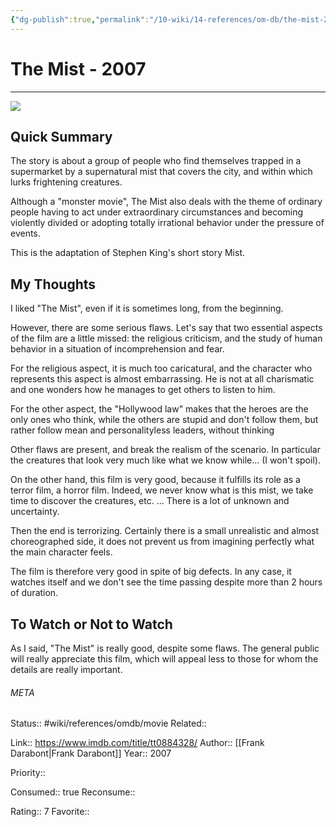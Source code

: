 ```yaml
---
{"dg-publish":true,"permalink":"/10-wiki/14-references/om-db/the-mist-2007/","title":"The Mist","tags":["mediaDB/tv/movie"]}
---
```



# The Mist - 2007
---
![](https://m.media-amazon.com/images/M/MV5BMTU2NjQyNDY1Ml5BMl5BanBnXkFtZTcwMTk1MDU1MQ@@._V1_SX300.jpg)


## Quick Summary
The story is about a group of people who find themselves trapped in a supermarket by a supernatural mist that covers the city, and within which lurks frightening creatures.

Although a "monster movie", The Mist also deals with the theme of ordinary people having to act under extraordinary circumstances and becoming violently divided or adopting totally irrational behavior under the pressure of events.

This is the adaptation of Stephen King's short story Mist.

## My Thoughts
I liked "The Mist", even if it is sometimes long, from the beginning.

However, there are some serious flaws. Let's say that two essential aspects of the film are a little missed: the religious criticism, and the study of human behavior in a situation of incomprehension and fear.

For the religious aspect, it is much too caricatural, and the character who represents this aspect is almost embarrassing. He is not at all charismatic and one wonders how he manages to get others to listen to him.

For the other aspect, the "Hollywood law" makes that the heroes are the only ones who think, while the others are stupid and don't follow them, but rather follow mean and personalityless leaders, without thinking

Other flaws are present, and break the realism of the scenario. In particular the creatures that look very much like what we know while... (I won't spoil).

On the other hand, this film is very good, because it fulfills its role as a terror film, a horror film. Indeed, we never know what is this mist, we take time to discover the creatures, etc. ... There is a lot of unknown and uncertainty.

Then the end is terrorizing. Certainly there is a small unrealistic and almost choreographed side, it does not prevent us from imagining perfectly what the main character feels.

The film is therefore very good in spite of big defects. In any case, it watches itself and we don't see the time passing despite more than 2 hours of duration.

## To Watch or Not to Watch
As I said, "The Mist" is really good, despite some flaws. The general public will really appreciate this film, which will appeal less to those for whom the details are really important.



###### META
Status:: #wiki/references/omdb/movie
Related:: 

Link:: https://www.imdb.com/title/tt0884328/
Author:: [[Frank Darabont\|Frank Darabont]]
Year:: 2007

Priority:: 

Consumed:: true
Reconsume:: 

Rating:: 7
Favorite:: 

